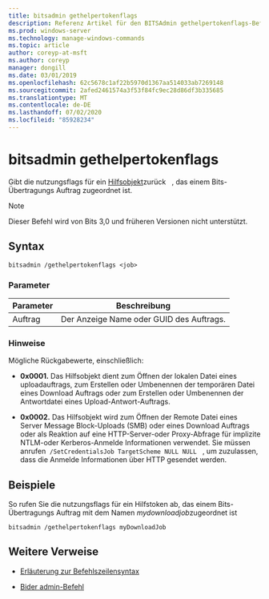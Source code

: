 ```yaml
---
title: bitsadmin gethelpertokenflags
description: Referenz Artikel für den BITSAdmin gethelpertokenflags-Befehl, der die nutzungsflags für ein Hilfsobjekt zurückgibt, das einem Bits-Übertragungs Auftrag zugeordnet ist.
ms.prod: windows-server
ms.technology: manage-windows-commands
ms.topic: article
author: coreyp-at-msft
ms.author: coreyp
manager: dongill
ms.date: 03/01/2019
ms.openlocfilehash: 62c5678c1af22b5970d1367aa514033ab7269148
ms.sourcegitcommit: 2afed2461574a3f53f84fc9ec28d86df3b335685
ms.translationtype: MT
ms.contentlocale: de-DE
ms.lasthandoff: 07/02/2020
ms.locfileid: "85928234"
---
```

# <a name="bitsadmin-gethelpertokenflags"></a>bitsadmin gethelpertokenflags

Gibt die nutzungsflags für ein [Hilfsobjekt](https://docs.microsoft.com/windows/win32/bits/helper-tokens-for-bits-transfer-jobs)zurück   , das einem Bits-Übertragungs Auftrag zugeordnet ist.

> [!NOTE]
> Dieser Befehl wird von Bits 3,0 und früheren Versionen nicht unterstützt.

## <a name="syntax"></a>Syntax

```
bitsadmin /gethelpertokenflags <job>
```

### <a name="parameters"></a>Parameter

| Parameter | Beschreibung |
| -------------- | -------------- |
| Auftrag | Der Anzeige Name oder GUID des Auftrags. |

### <a name="remarks"></a>Hinweise

Mögliche Rückgabewerte, einschließlich:

- **0x0001.** Das Hilfsobjekt dient zum Öffnen der lokalen Datei eines uploadauftrags, zum Erstellen oder Umbenennen der temporären Datei eines Download Auftrags oder zum Erstellen oder Umbenennen der Antwortdatei eines Upload-Antwort-Auftrags.

- **0x0002.** Das Hilfsobjekt wird zum Öffnen der Remote Datei eines Server Message Block-Uploads (SMB) oder eines Download Auftrags oder als Reaktion auf eine HTTP-Server-oder Proxy-Abfrage für implizite NTLM-oder Kerberos-Anmelde Informationen verwendet. Sie müssen anrufen  `/SetCredentialsJob TargetScheme NULL NULL`   , um zuzulassen, dass die Anmelde Informationen über HTTP gesendet werden.

## <a name="examples"></a>Beispiele

So rufen Sie die nutzungsflags für ein Hilfstoken ab, das einem Bits-Übertragungs Auftrag mit dem Namen *mydownloadjob*zugeordnet ist

```
bitsadmin /gethelpertokenflags myDownloadJob
```

## <a name="additional-references"></a>Weitere Verweise

- [Erläuterung zur Befehlszeilensyntax](command-line-syntax-key.md)

- [Bider admin-Befehl](bitsadmin.md)

